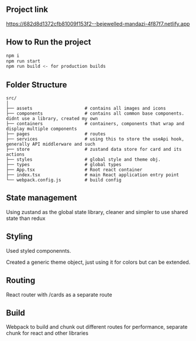 ## Project link

https://682d8d1372cfb81009f153f2--bejewelled-mandazi-4f87f7.netlify.app


## How to Run the project

```bash
npm i
npm run start
npm run build <- for production builds
```

## Folder Structure
```
src/
│
├── assets                    # contains all images and icons
├── components                # contains all common base components. didnt use a library, created my own
├── containers                # containers, components that wrap and display multiple components
├── pages                     # routes
├── services                  # using this to store the useApi hook, generally API middlerware and such
├── store                     # zustand data store for card and its actions
├── styles                    # global style and theme obj.
├── types                     # global types
├── App.tsx                   # Root react container
├── index.tsx                 # main React application entry point
└── webpack.config.js         # build config
```

## State management

Using zustand as the global state library, cleaner and simpler to use shared state than redux

## Styling

Used styled componennts.

Created a generic theme object, just using it for colors but can be extended.

## Routing

React router with /cards as a separate route

## Build

Webpack to build and chunk out different routes for performance, separate chunk for react and other libraries
